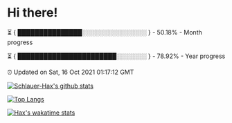 # Hi there!

⏳ { ███████████████░░░░░░░░░░░░░░░ } - 50.18% - Month progress

⏳ { ███████████████████████░░░░░░░ } - 78.92% - Year progress

⏰ Updated on Sat, 16 Oct 2021 01:17:12 GMT


[![Schlauer-Hax's github stats](https://github-readme-stats.vercel.app/api?username=Schlauer-Hax&show_icons=true&theme=dark&count_private=true)](https://github.com/Schlauer-Hax)


[![Top Langs](https://github-readme-stats.vercel.app/api/top-langs/?username=Schlauer-Hax&layout=compact&theme=dark)](https://github.com/Schlauer-Hax?tab=repositories)


[![Hax's wakatime stats](https://github-readme-stats.vercel.app/api/wakatime?username=Hax&theme=dark)](https://wakatime.com/@Hax)

